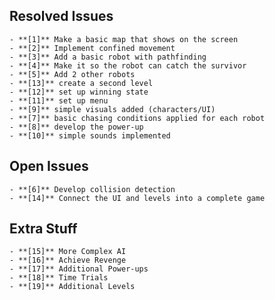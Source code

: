 ## Resolved Issues ##
    - **[1]** Make a basic map that shows on the screen
    - **[2]** Implement confined movement
    - **[3]** Add a basic robot with pathfinding
    - **[4]** Make it so the robot can catch the survivor
    - **[5]** Add 2 other robots
    - **[13]** create a second level
    - **[12]** set up winning state
    - **[11]** set up menu
    - **[9]** simple visuals added (characters/UI)
    - **[7]** basic chasing conditions applied for each robot
    - **[8]** develop the power-up
    - **[10]** simple sounds implemented

## Open Issues ##

    - **[6]** Develop collision detection
    - **[14]** Connect the UI and levels into a complete game

## Extra Stuff ##

    - **[15]** More Complex AI
    - **[16]** Achieve Revenge
    - **[17]** Additional Power-ups
    - **[18]** Time Trials
    - **[19]** Additional Levels